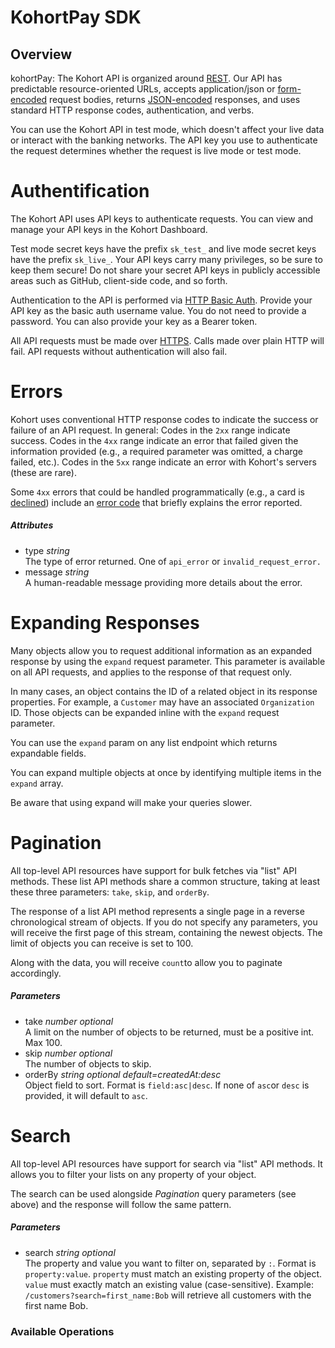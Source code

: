 # KohortPay SDK


## Overview

kohortPay: The Kohort API is organized around [REST](https://). Our API has predictable resource-oriented URLs, accepts application/json or [form-encoded](https://) request bodies, returns [JSON-encoded](https://) responses, and uses standard HTTP response codes, authentication, and verbs.

You can use the Kohort API in test mode, which doesn't affect your live data or interact with the banking networks. The API key you use to authenticate the request determines whether the request is live mode or test mode.

# Authentification

The Kohort API uses API keys to authenticate requests. You can view and manage your API keys in the Kohort Dashboard.

Test mode secret keys have the prefix `sk_test_` and live mode secret keys have the prefix `sk_live_`. Your API keys carry many privileges, so be sure to keep them secure! Do not share your secret API keys in publicly accessible areas such as GitHub, client-side code, and so forth.

Authentication to the API is performed via [HTTP Basic Auth](https://). Provide your API key as the basic auth username value. You do not need to provide a password. You can also provide your key as a Bearer token.

All API requests must be made over [HTTPS](https://). Calls made over plain HTTP will fail. API requests without authentication will also fail.

# Errors

Kohort uses conventional HTTP response codes to indicate the success or failure of an API request. In general: Codes in the `2xx` range indicate success. Codes in the `4xx` range indicate an error that failed given the information provided (e.g., a required parameter was omitted, a charge failed, etc.). Codes in the `5xx` range indicate an error with Kohort's servers (these are rare).

Some `4xx` errors that could be handled programmatically (e.g., a card is [declined](https://)) include an [error code](https://) that briefly explains the error reported.

##### Attributes

- type _string_  
   The type of error returned. One of `api_error` or `invalid_request_error.`
- message _string_  
   A human-readable message providing more details about the error.

# Expanding Responses

Many objects allow you to request additional information as an expanded response by using the `expand` request parameter. This parameter is available on all API requests, and applies to the response of that request only.

In many cases, an object contains the ID of a related object in its response properties. For example, a `Customer` may have an associated `Organization` ID. Those objects can be expanded inline with the `expand` request parameter.

You can use the `expand` param on any list endpoint which returns expandable fields.

You can expand multiple objects at once by identifying multiple items in the `expand` array.

Be aware that using expand will make your queries slower.

# Pagination

All top-level API resources have support for bulk fetches via "list" API methods. These list API methods share a common structure, taking at least these three parameters: `take`, `skip`, and `orderBy`.

The response of a list API method represents a single page in a reverse chronological stream of objects. If you do not specify any parameters, you will receive the first page of this stream, containing the newest objects. The limit of objects you can receive is set to 100.

Along with the data, you will receive `count`to allow you to paginate accordingly.

##### Parameters

- take _number optional_  
   A limit on the number of objects to be returned, must be a positive int. Max 100.
- skip _number optional_  
   The number of objects to skip.
- orderBy _string optional default=createdAt:desc_  
   Object field to sort. Format is `field:asc|desc`. If none of `asc`or `desc` is provided, it will default to `asc`.

# Search

All top-level API resources have support for search via "list" API methods. It allows you to filter your lists on any property of your object.

The search can be used alongside _Pagination_ query parameters (see above) and the response will follow the same pattern.

##### Parameters

- search _string optional_  
   The property and value you want to filter on, separated by `:`. Format is `property:value`. `property` must match an existing property of the object. `value` must exactly match an existing value (case-sensitive). Example: `/customers?search=first_name:Bob` will retrieve all customers with the first name Bob.


### Available Operations

